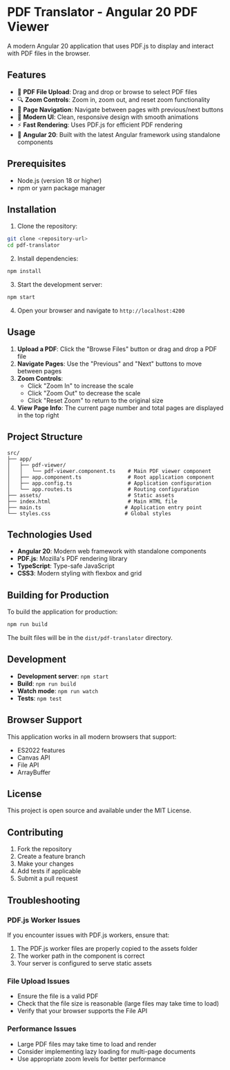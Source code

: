 # PDF Translator - Angular 20 PDF Viewer

A modern Angular 20 application that uses PDF.js to display and interact with PDF files in the browser.

## Features

- 📄 **PDF File Upload**: Drag and drop or browse to select PDF files
- 🔍 **Zoom Controls**: Zoom in, zoom out, and reset zoom functionality
- 📖 **Page Navigation**: Navigate between pages with previous/next buttons
- 🎨 **Modern UI**: Clean, responsive design with smooth animations
- ⚡ **Fast Rendering**: Uses PDF.js for efficient PDF rendering
- 🔧 **Angular 20**: Built with the latest Angular framework using standalone components

## Prerequisites

- Node.js (version 18 or higher)
- npm or yarn package manager

## Installation

1. Clone the repository:
```bash
git clone <repository-url>
cd pdf-translator
```

2. Install dependencies:
```bash
npm install
```

3. Start the development server:
```bash
npm start
```

4. Open your browser and navigate to `http://localhost:4200`

## Usage

1. **Upload a PDF**: Click the "Browse Files" button or drag and drop a PDF file
2. **Navigate Pages**: Use the "Previous" and "Next" buttons to move between pages
3. **Zoom Controls**: 
   - Click "Zoom In" to increase the scale
   - Click "Zoom Out" to decrease the scale
   - Click "Reset Zoom" to return to the original size
4. **View Page Info**: The current page number and total pages are displayed in the top right

## Project Structure

```
src/
├── app/
│   ├── pdf-viewer/
│   │   └── pdf-viewer.component.ts    # Main PDF viewer component
│   ├── app.component.ts               # Root application component
│   ├── app.config.ts                  # Application configuration
│   └── app.routes.ts                  # Routing configuration
├── assets/                            # Static assets
├── index.html                         # Main HTML file
├── main.ts                           # Application entry point
└── styles.css                        # Global styles
```

## Technologies Used

- **Angular 20**: Modern web framework with standalone components
- **PDF.js**: Mozilla's PDF rendering library
- **TypeScript**: Type-safe JavaScript
- **CSS3**: Modern styling with flexbox and grid

## Building for Production

To build the application for production:

```bash
npm run build
```

The built files will be in the `dist/pdf-translator` directory.

## Development

- **Development server**: `npm start`
- **Build**: `npm run build`
- **Watch mode**: `npm run watch`
- **Tests**: `npm test`

## Browser Support

This application works in all modern browsers that support:
- ES2022 features
- Canvas API
- File API
- ArrayBuffer

## License

This project is open source and available under the MIT License.

## Contributing

1. Fork the repository
2. Create a feature branch
3. Make your changes
4. Add tests if applicable
5. Submit a pull request

## Troubleshooting

### PDF.js Worker Issues
If you encounter issues with PDF.js workers, ensure that:
1. The PDF.js worker files are properly copied to the assets folder
2. The worker path in the component is correct
3. Your server is configured to serve static assets

### File Upload Issues
- Ensure the file is a valid PDF
- Check that the file size is reasonable (large files may take time to load)
- Verify that your browser supports the File API

### Performance Issues
- Large PDF files may take time to load and render
- Consider implementing lazy loading for multi-page documents
- Use appropriate zoom levels for better performance 